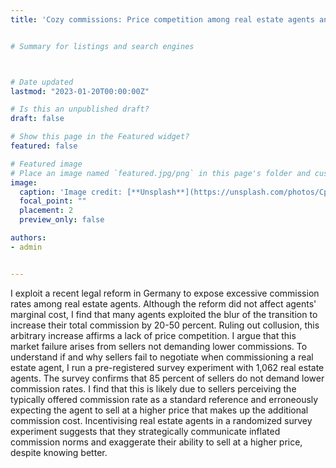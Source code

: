 ```yaml
---
title: 'Cozy commissions: Price competition among real estate agents and the role of misinformation.'


# Summary for listings and search engines



# Date updated
lastmod: "2023-01-20T00:00:00Z"

# Is this an unpublished draft?
draft: false

# Show this page in the Featured widget?
featured: false

# Featured image
# Place an image named `featured.jpg/png` in this page's folder and customize its options here.
image:
  caption: 'Image credit: [**Unsplash**](https://unsplash.com/photos/CpkOjOcXdUY)'
  focal_point: ""
  placement: 2
  preview_only: false

authors:
- admin


---
```


I exploit a recent legal reform in Germany to expose excessive commission rates among real estate agents. Although the reform did not affect agents' marginal cost, I find that many agents exploited the blur of the transition to increase their total commission by 20-50 percent. Ruling out collusion, this arbitrary increase affirms a lack of price competition. I argue that this market failure arises from sellers not demanding lower commissions. To understand if and why sellers fail to negotiate when commissioning a real estate agent, I run a pre-registered survey experiment with 1,062 real estate agents. The survey confirms that 85 percent of sellers do not demand lower commission rates. I find that this is likely due to sellers perceiving the typically offered commission rate as a standard reference and erroneously expecting the agent to sell at a higher price that makes up the additional commission cost. Incentivising real estate agents in a randomized survey experiment suggests that they strategically communicate inflated commission norms and exaggerate their ability to sell at a higher price, despite knowing better.



